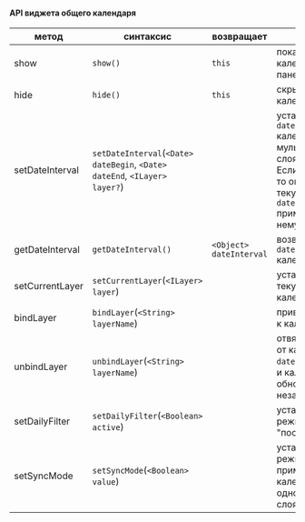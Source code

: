 #### API виджета общего календаря

метод | синтаксис | возвращает | описание
-- | -- | -- | --
show | `show()` | `this` | показывает календарь в левой панели
hide | `hide()` | `this` | скрывает календарь
setDateInterval |`setDateInterval`(`<Date> dateBegin`, `<Date> dateEnd`, `<ILayer> layer?`) | | устанавливает `dateInterval` календарю и всем мультивременным слоям в карте. Если указан layer, то он становится текущим, и  `dateInterval` применяется к нему.
getDateInterval | `getDateInterval()` | `<Object> dateInterval` | возвращает `dateInterval` календаря  
setCurrentLayer | `setCurrentLayer`(`<ILayer> layer`) | | устанавливает текущий слой календаря
bindLayer | `bindLayer`(`<String> layerName`) | | привязывает слой к календарю.
unbindLayer | `unbindLayer`(`<String> layerName`) | | отвязывает слой от календаря. `dateInterval` слоя и календаря обновляют себя независимо.
setDailyFilter| `setDailyFilter`(`<Boolean> active`) | | устанавливает режим "посуточно"
setSyncMode| `setSyncMode`(`<Boolean> value`) | | устанавливает режим применения календаря к одному/всем слоям
